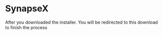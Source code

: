 # SynapseX
After you downloaded the installer. You will be redirected to this download to finish the process 
